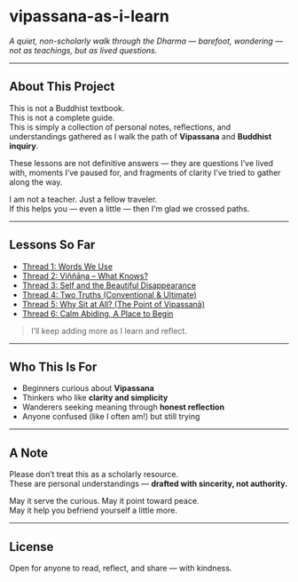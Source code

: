 # vipassana-as-i-learn

*A quiet, non-scholarly walk through the Dharma — barefoot, wondering — not as teachings, but as lived questions.*

---

## About This Project

This is not a Buddhist textbook.  
This is not a complete guide.  
This is simply a collection of personal notes, reflections, and understandings gathered as I walk the path of **Vipassana** and **Buddhist inquiry**.

These lessons are not definitive answers — they are questions I’ve lived with, moments I’ve paused for, and fragments of clarity I’ve tried to gather along the way.

I am not a teacher. Just a fellow traveler.  
If this helps you — even a little — then I’m glad we crossed paths.

---

## Lessons So Far
-  [Thread 1: Words We Use](./thread-1-terminology.html)
-  [Thread 2: Viññāṇa – What Knows?](./thread-2-vinnana.html)
-  [Thread 3: Self and the Beautiful Disappearance](./thread-3-non-self.html)
-  [Thread 4: Two Truths (Conventional & Ultimate)](./thread-4-truths.html)
-  [Thread 5: Why Sit at All? (The Point of Vipassanā)](./thread-5-vipassana.html)
-  [Thread 6: Calm Abiding, A Place to Begin](./thread-6-calm-abiding.html)

> I’ll keep adding more as I learn and reflect.

---

## Who This Is For

- Beginners curious about **Vipassana**
- Thinkers who like **clarity and simplicity**
- Wanderers seeking meaning through **honest reflection**
- Anyone confused (like I often am!) but still trying

---

## A Note

Please don’t treat this as a scholarly resource.  
These are personal understandings — **drafted with sincerity, not authority.**

May it serve the curious. May it point toward peace.  
May it help you befriend yourself a little more.

---

## License

Open for anyone to read, reflect, and share — with kindness.
